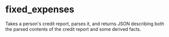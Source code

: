 # fixed_expenses
Takes a person's credit report, parses it, and returns JSON describing both the parsed contents of the credit report and some derived facts.
